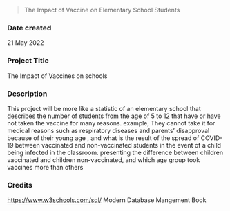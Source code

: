 > The Impact of Vaccine on Elementary School Students

### Date created
21 May 2022

### Project Title
The Impact of Vaccines on schools

### Description
This project will be more like a statistic of an elementary school that describes the number
of students from the age of 5 to 12 that have or have not taken the vaccine for many reasons.
example, They cannot take it for medical reasons such as respiratory diseases and parents’ disapproval 
because of their young age , and what is the result of the spread of COVID-19
between vaccinated and non-vaccinated students in the event of a child being infected in the
classroom. 
presenting the difference between children vaccinated and children non-vaccinated, 
and which age group took vaccines more than others


### Credits
https://www.w3schools.com/sql/ 
Modern Database Mangement Book